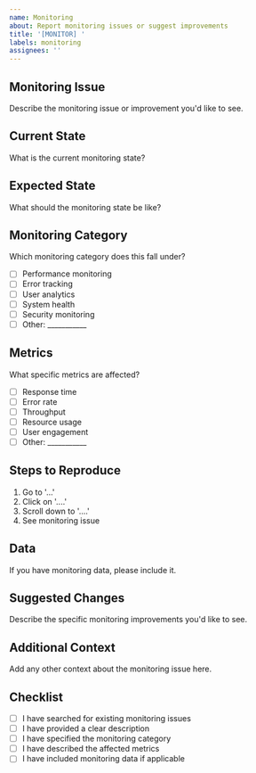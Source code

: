 ```yaml
---
name: Monitoring
about: Report monitoring issues or suggest improvements
title: '[MONITOR] '
labels: monitoring
assignees: ''
---
```


## Monitoring Issue
Describe the monitoring issue or improvement you'd like to see.

## Current State
What is the current monitoring state?

## Expected State
What should the monitoring state be like?

## Monitoring Category
Which monitoring category does this fall under?
- [ ] Performance monitoring
- [ ] Error tracking
- [ ] User analytics
- [ ] System health
- [ ] Security monitoring
- [ ] Other: ___________

## Metrics
What specific metrics are affected?
- [ ] Response time
- [ ] Error rate
- [ ] Throughput
- [ ] Resource usage
- [ ] User engagement
- [ ] Other: ___________

## Steps to Reproduce
1. Go to '...'
2. Click on '....'
3. Scroll down to '....'
4. See monitoring issue

## Data
If you have monitoring data, please include it.

## Suggested Changes
Describe the specific monitoring improvements you'd like to see.

## Additional Context
Add any other context about the monitoring issue here.

## Checklist
- [ ] I have searched for existing monitoring issues
- [ ] I have provided a clear description
- [ ] I have specified the monitoring category
- [ ] I have described the affected metrics
- [ ] I have included monitoring data if applicable